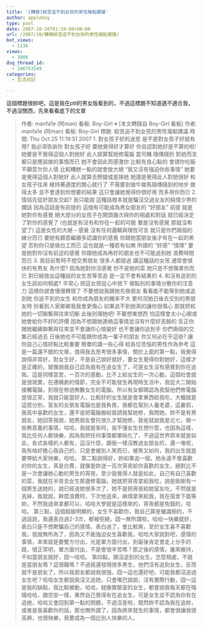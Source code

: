 ```yaml
---
title: '[轉錄]給苦追不到女孩的男性幾點建議'
author: appleboy
type: post
date: 2007-10-26T01:59:08+00:00
url: /2007/10/轉錄給苦追不到女孩的男性幾點建議/
bot_views:
  - 1136
views:
  - 3908
dsq_thread_id:
  - 246753549
categories:
  - 生活日記

---
```

這個標題很帥吧，這是我在ptt的男女版看到的，不過這標題不知道適不適合我，不過沒關西，先來看看底下的文章 

> 作者: manfa1e (阿man) 看板: Boy-Girl ※ [本文轉錄自 Boy-Girl 看板] 作者: manfa1e (阿man) 看板: Boy-Girl 標題: 給苦追不到女孩的男性幾點建議 時間: Thu Oct 25 11:19:51 2007 1. 對女孩子好的迷思 是不是對女孩子好就有用? 我必須告訴你 對女孩子好 要她覺得好才算好 你自認對她好是不算的啦! 她要是不覺得這個人對她好 此人就算幫她修電腦 當司機 隨傳隨到 對她而言 都只是應該做的事情而已 她不會因此而感激你 比較有良心點的 會請你吃飯 不願意欠你人情 比較糟糕一點的就會放大絕 &#8220;我又沒有強迫你些事情&#8221; 她要是覺得這個人對她好 此人就算去劈腿或是揍她 她還是覺得此人對她很好 和女孩子往來 維持著適度的關心就行了 不需要到做牛做馬隨傳隨到的地步 做得太多 並不會達到你想要的結果 這只會讓她覺得你很好用 而多用你而已 2. 情侶先從好朋友交起? 我只能說 這種話根本就是騙沒交過女友的純情少男的爛話 因為這話是有前提的 這個有可能成為男女朋友的 &#8220;好朋友&#8221; 前提 就是她對你有感覺 絕大部分的女孩子在開頭幾次與你的相處和對話 就已經決定了對你的感覺了 (也就是有沒有和你在一起的可能 要是沒有感覺 那就沒希望了) 這是女性的大絕 &#8211; 感覺 沒有任何邏輯與理性可言 就只是你們兩個的緣分而已 要她有願意繼續多認識你的感覺 你跟她當朋友後才有在一起的希望 否則你只是做白工而已 這也就是一種若有似無 所謂的 &#8220;好感&#8221; &#8220;情愫&#8221; 要是她對你沒有前述的感覺 你跟她成為再好的朋友也不可能追到她 浪費時間而已 3. 我目前暫時不想交男朋友 很多人都提過 講這種話的女孩 通常會很快的有男友 為什麼? 因為她對你沒感覺 你不是她的菜 她只是不想傷害你而已 對已經放出這種話的女生苦等苦追 是一定不會有結果的 4. 和沒有追到的女生該如何相處? 平常心 把這女孩從心中放下 做點別的事情分散你的注意力 這樣你就會慢慢釋懷了 不要想說我跟她先做朋友 看看能不能等到她或追到她 你追不到的女生 和你成為朋友的機率不大 更何況她日後去交別的男朋友時 你看到人家卿卿我我會更傷心 如果追不到她真的讓你很傷心 那就把和她的一切聯繫與往來切斷 此後別理她吧! 不要想東想西 怕這樣會太小心眼或她會給你不好的評價 因為不想跟她連絡這事情並沒有什麼好丟臉的 反正你跟她繼續聯繫與往來並不會讓你心情變好 也不會讓你追到手 你們兩個的交集已經過去 日後她也不可能跟你成為一輩子的朋友 你又何必在乎這些? 讓你自己心情好點比較重要 簡單的講一些心得 給各位苦惱的男性作為參考 這是一篇還不錯的文章，值得我去思考很多事情，關於上面的第一點，我覺得說得非常好，對女生好，不是自己說好就好，要女生覺得你對她好，這樣才是正確的，就像說我自己認為我有在追女生了，可是女生沒有感覺到你在追我，這是同樣意思，一百次的感動，比不上給女生的一次心動，這個社會就是很現實，在連續劇的情節，完全不可能發生再現時生活中，我從大二開始接觸電腦，到現在修過無數女生的電腦，所以有女都碼認為我幫他們修電腦是很正常，我就只能當好人，比較好的女生就是會拿東西給我吃，大概就是這麼分別，室友的女朋友電腦也是我負責，我都在幫別人養老婆，這暑假，我高中喜歡的女生，還不是把電腦搬給我請我幫她修，我問她，妳不是有男朋友，她回答我說，她男朋友會托很久才幫她修，我爸就說我是北七，做一些無意義的事情，哈哈，我就是笨阿，我不懂女生在想什麼，也因為這樣，我比任何人都快樂，因為我把任何事情都單純化了，不過這世界原本就是如此，各式各樣的人都有，這沒什麼，跟我一樣沒教過女朋友的，還一堆呢，我有啥好擔心我自己的，只是會被別人笑而已，被笑又如何，我的出生就是要帶給大家快樂，哈哈。 第二點說得好，妳如果追一個，她永遠不會喜歡的你的女生，真是白費，就像是妳送一百次宵夜給你喜歡的女生，絕對比不是一次會讓她心動的男生的宵夜，至少我覺得人就是如此，自己有自己喜歡的菜，我就在半夜去女生那邊修電腦，她就把宵夜拿給我吃，說是剛剛有一個男生送她的，說已經送她很多次了，她不是把宵夜給她室友吃，不然就是丟掉，我就說，幹麼浪費阿，下次他送來，麻煩拿來給我，我在宿舍下面等妳，不然我過來拿都可以，哈哈大學就是這樣來的，宵夜都是免錢的，哈哈。 第三點，這個超級明顯的，女生不喜歡你，我自己算是蠻識相的，不過話說，我還表白過2-3次，都被拒絕，囧～無所謂啦，哈哈～快樂就好，表白只是不想欺騙自己的感情，表白過了，會比較爽，至於女生喜不喜歡我，我就無所為了，因為又不能強迫女生喜歡我，哈哈大家說對吧，感情的事情，本來就是要雙方付出，光是單方面付出，到最後肯定會走上分手的路，很正常吧，單方面付出，不是會很辛苦嗎？那之後的感情，誰來維持，不如當朋友就好，囧～哈哈。 第四點，跟沒追到的女生，怎麼相處，不就是當朋友嗎？這很難嗎？不過我還發現很多男生，他們沒有追到女生，反而就不是朋友了，所以我朋友都說我很強，囧～這也還好吧，可能我都沒追過女生吧？哈哈女生都說我沒又追她，只會嘴巴說說，沒有實際行動，囧～這是我的缺點，我比較被動，哈哈，就像實驗室的女生，都會說我每天都在嘻嘻哈哈，跟空安一樣，果然自己覺得有在追女生，可是女生並不認為你有在追她，哈哈又會回到第一點的問題，不過沒差啦，既然妳不認為我在追妳，或者是我喜歡你的話，那也無所謂了，因為將來發生的事情，都會很讓我很高興，也很快樂，我要成為一個比別人快樂的人。